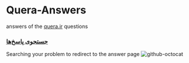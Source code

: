 # Quera-Answers

answers of the  [quera.ir](https://quera.ir/) questions

### [جستجوی پاسخ‌ها](**https://****kasrazarei39****.github.io/****Testing/search****/**)

Searching your problem to redirect to the answer page
![github-octocat](https://github.com/kasrazarei39/Quera-Answers/tree/main/search/pic1.png)

